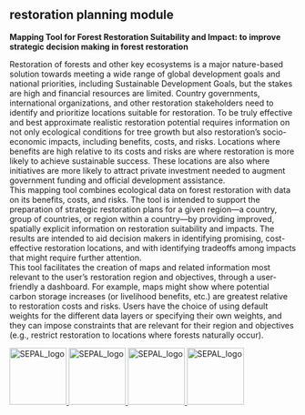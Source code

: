## restoration planning module

**Mapping Tool for Forest Restoration Suitability and Impact: to improve strategic decision making in forest restoration**

Restoration of forests and other key ecosystems is a major nature-based solution towards meeting a wide range of global development goals and national priorities, including Sustainable Development Goals, but the stakes are high and financial resources are limited. Country governments, international organizations, and other restoration stakeholders need to identify and prioritize locations suitable for restoration. To be truly effective and best approximate realistic restoration potential requires information on not only ecological conditions for tree growth but also restoration’s socio-economic impacts, including benefits, costs, and risks. Locations where benefits are high relative to its costs and risks are where restoration is more likely to achieve sustainable success. These locations are also where initiatives are more likely to attract private investment needed to augment government funding and official development assistance.  
This mapping tool combines ecological data on forest restoration with data on its benefits, costs, and risks. The tool is intended to support the preparation of strategic restoration plans for a given region—a country, group of countries, or region within a country—by providing improved, spatially explicit information on restoration suitability and impacts. The results are intended to aid decision makers in identifying promising, cost-effective restoration locations, and with identifying tradeoffs among impacts that might require further attention.   
This tool facilitates the creation of maps and related information most relevant to the user’s restoration region and objectives, through a user-friendly a dashboard. For example, maps might show where potential carbon storage increases (or livelihood benefits, etc.) are greatest relative to restoration costs and risks. Users have the choice of using default weights for the different data layers or specifying their own weights, and they can impose constraints that are relevant for their region and objectives (e.g., restrict restoration to locations where forests naturally occur).

<a href = "https://duke.edu">
    <img 
        src="https://github.com/12rambau/restoration_planning_module/master/utils/duke.png" 
        alt="SEPAL_logo" 
        height="100" 
        class="ma-3"
    />
</a>

<a href = "http://english.pku.edu.cn">
    <img 
        src="https://github.com/12rambau/restoration_planning_module/master/utils/peking.png" 
        alt="SEPAL_logo" 
        height="100" 
        class="ma-3"
    />
</a>

<a href = "https://sig-gis.com">
    <img 
        src="https://github.com/12rambau/restoration_planning_module/master/utils/sig.png" 
        alt="SEPAL_logo" 
        height="100" 
        class="ma-3"
    />
</a>

<a href = "https://www.silvacarbon.org">
    <img 
        src="https://github.com/12rambau/restoration_planning_module/master/utils/SilvaCarbon.png" 
        alt="SEPAL_logo" 
        height="100" 
        class="ma-3"
    />
</a>